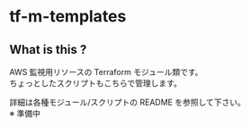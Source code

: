 # tf-m-templates

## What is this ?

AWS 監視用リソースの Terraform モジュール類です。  
ちょっとしたスクリプトもこちらで管理します。  

詳細は各種モジュール/スクリプトの README を参照して下さい。  
※  準備中